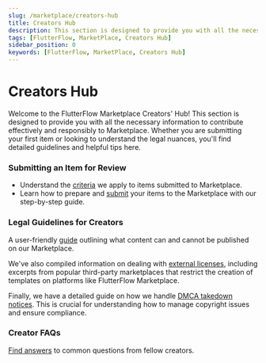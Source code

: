```yaml
---
slug: /marketplace/creators-hub
title: Creators Hub
description: This section is designed to provide you with all the necessary information to contribute effectively and responsibly to Marketplace.
tags: [FlutterFlow, MarketPlace, Creators Hub]
sidebar_position: 0
keywords: [FlutterFlow, MarketPlace, Creators Hub]
---
```


# Creators Hub
Welcome to the FlutterFlow Marketplace Creators' Hub! This section is designed to provide you with all the necessary information to contribute effectively and responsibly to Marketplace. Whether you are submitting your first item or looking to understand the legal nuances, you'll find detailed guidelines and helpful tips here.

### **Submitting an Item for Review**
- Understand the [criteria](#) we apply to items submitted to Marketplace.
- Learn how to prepare and [submit](#) your items to the Marketplace with our step-by-step guide.

### **Legal Guidelines for Creators**

A user-friendly [guide](#) outlining what content can and cannot be published on our Marketplace.

We've also compiled information on dealing with [external licenses](#), including excerpts from popular third-party marketplaces that restrict the creation of templates on platforms like FlutterFlow Marketplace.

Finally, we have a detailed guide on how we handle [DMCA takedown notices](#). This is crucial for understanding how to manage copyright issues and ensure compliance.

### Creator FAQs

[Find answers](#) to common questions from fellow creators.